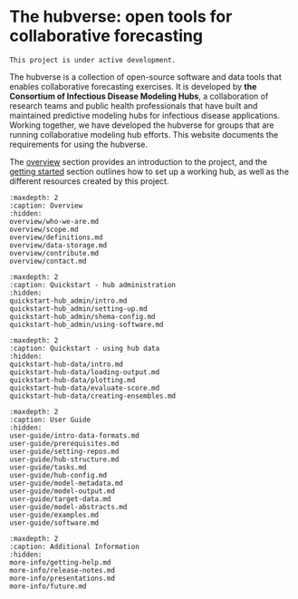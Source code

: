 # The hubverse: open tools for collaborative forecasting

```{caution}
This project is under active development.
```

The hubverse is a collection of open-source software and data tools that enables collaborative forecasting exercises. It is developed by **the Consortium of Infectious Disease Modeling Hubs**, a collaboration of research teams and public health professionals that have built and maintained predictive modeling hubs for infectious disease applications. Working together, we have developed the hubverse for groups that are running collaborative modeling hub efforts. This website documents the requirements for using the hubverse.  

The [overview](overview/who-we-are.md) section provides an introduction to the project, and the [getting started](quickstart_hub_admin/getting-started.md) section outlines how to set up a working hub, as well as the different resources created by this project.  




```{toctree}
:maxdepth: 2
:caption: Overview
:hidden:
overview/who-we-are.md
overview/scope.md
overview/definitions.md
overview/data-storage.md
overview/contribute.md
overview/contact.md
```

```{toctree}
:maxdepth: 2
:caption: Quickstart - hub administration
:hidden:
quickstart-hub_admin/intro.md
quickstart-hub_admin/setting-up.md
quickstart-hub_admin/shema-config.md
quickstart-hub_admin/using-software.md
```

```{toctree}
:maxdepth: 2
:caption: Quickstart - using hub data
:hidden:
quickstart-hub-data/intro.md
quickstart-hub-data/loading-output.md
quickstart-hub-data/plotting.md
quickstart-hub-data/evaluate-score.md
quickstart-hub-data/creating-ensembles.md
```

```{toctree}
:maxdepth: 2
:caption: User Guide
:hidden:
user-guide/intro-data-formats.md
user-guide/prerequisites.md
user-guide/setting-repos.md
user-guide/hub-structure.md
user-guide/tasks.md
user-guide/hub-config.md
user-guide/model-metadata.md
user-guide/model-output.md
user-guide/target-data.md
user-guide/model-abstracts.md
user-guide/examples.md
user-guide/software.md
```

```{toctree}
:maxdepth: 2
:caption: Additional Information
:hidden:
more-info/getting-help.md
more-info/release-notes.md
more-info/presentations.md
more-info/future.md
```
